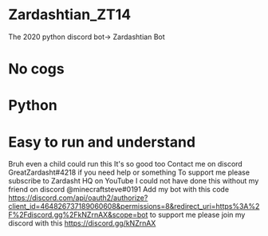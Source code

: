 # Zardashtian_ZT14
The 2020 python discord bot-> Zardashtian Bot

# No cogs
# Python
# Easy to run and understand


Bruh even a child could run this
It's so good too
Contact me on discord GreatZardasht#4218 if you need help or something
To support me please subscribe to Zardasht HQ on YouTube
I could not have done this without my friend on discord @minecraftsteve#0191 
Add my bot with this code https://discord.com/api/oauth2/authorize?client_id=464826737189060608&permissions=8&redirect_uri=https%3A%2F%2Fdiscord.gg%2FkNZrnAX&scope=bot
to support me please join my discord with this https://discord.gg/kNZrnAX
